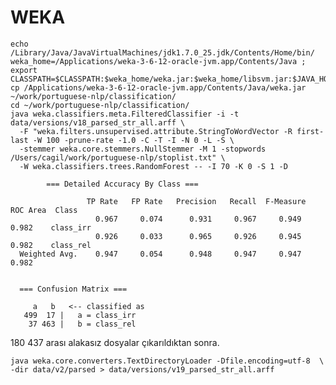 # WEKA

  
    echo /Library/Java/JavaVirtualMachines/jdk1.7.0_25.jdk/Contents/Home/bin/
    weka_home=/Applications/weka-3-6-12-oracle-jvm.app/Contents/Java ; export CLASSPATH=$CLASSPATH:$weka_home/weka.jar:$weka_home/libsvm.jar:$JAVA_HOME/bin
    cp /Applications/weka-3-6-12-oracle-jvm.app/Contents/Java/weka.jar ~/work/portuguese-nlp/classification/
    cd ~/work/portuguese-nlp/classification/
    java weka.classifiers.meta.FilteredClassifier -i -t data/versions/v18_parsed_str_all.arff \ 
      -F "weka.filters.unsupervised.attribute.StringToWordVector -R first-last -W 100 -prune-rate -1.0 -C -T -I -N 0 -L -S \
      -stemmer weka.core.stemmers.NullStemmer -M 1 -stopwords /Users/cagil/work/portuguese-nlp/stoplist.txt" \
      -W weka.classifiers.trees.RandomForest -- -I 70 -K 0 -S 1 -D
    
            === Detailed Accuracy By Class ===
      
                     TP Rate   FP Rate   Precision   Recall  F-Measure   ROC Area  Class
                       0.967     0.074      0.931     0.967     0.949      0.982    class_irr
                       0.926     0.033      0.965     0.926     0.945      0.982    class_rel
      Weighted Avg.    0.947     0.054      0.948     0.947     0.947      0.982
      
      
      === Confusion Matrix ===
      
         a   b   <-- classified as
       499  17 |   a = class_irr
        37 463 |   b = class_rel


180 437 arası alakasız dosyalar çıkarıldıktan sonra.


    java weka.core.converters.TextDirectoryLoader -Dfile.encoding=utf-8  \
    -dir data/v2/parsed > data/versions/v19_parsed_str_all.arff



